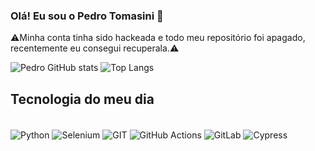 

### Olá! Eu sou o Pedro Tomasini 👋
⚠️Minha conta tinha sido hackeada e todo meu repositório foi apagado, recentemente eu consegui recuperala.⚠️

![Pedro GitHub stats](https://github-readme-stats.vercel.app/api?username=PedroTomasini&show_icons=true&theme=transparent)
![Top Langs](https://github-readme-stats.vercel.app/api/top-langs/?username=PedroTomasini&layout=compact&theme=transparent)
## Tecnologia do meu dia

<div style="display: inline_block"><br/>
<img align="center"alt="Python" src=https://img.shields.io/badge/Python-3776AB?style=for-the-badge&logo=python&logoColor=white />
<img align="center"alt="Selenium" src=https://img.shields.io/badge/-selenium-%43B02A?style=for-the-badge&logo=selenium&logoColor=white) />
<img align="center"alt="GIT" src=https://img.shields.io/badge/GIT-E44C30?style=for-the-badge&logo=git&logoColor=white />
<img align="center"alt="GitHub Actions" src=https://img.shields.io/badge/GitHub_Actions-2088FF?style=for-the-badge&logo=github-actions&logoColor=white />
<img align="center"alt="GitLab" src=https://img.shields.io/badge/gitlab-%23181717.svg?style=for-the-badge&logo=gitlab&logoColor=white) />
<img align="center"alt="Cypress" src=https://img.shields.io/badge/-cypress-%23E5E5E5?style=for-the-badge&logo=cypress&logoColor=058a5e) />
</div>
